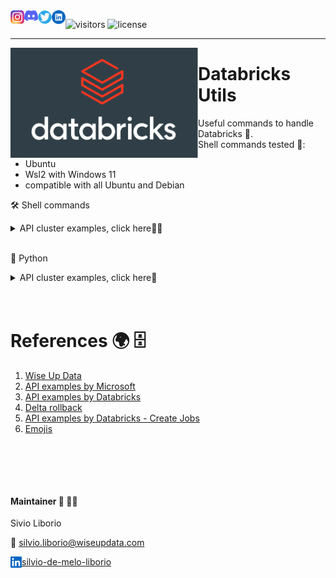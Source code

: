 <a href="https://github.com/wiseupdata/wiseupdata">
  <img align="left" alt="Wise Up Data's Instagram" width="22px" src="https://raw.githubusercontent.com/wiseupdata/wiseupdata/main/assets/instagram.png" />   
</a> 
<a href="https://github.com/wiseupdata/wiseupdata">
  <img align="left" alt="wise Up Data's Discord" width="22px" src="https://raw.githubusercontent.com/wiseupdata/wiseupdata/main/assets/discord.png" />
</a>
<a href="https://github.com/wiseupdata/wiseupdata">
  <img align="left" alt="wise Up Data | Twitter" width="22px" src="https://raw.githubusercontent.com/wiseupdata/wiseupdata/main/assets/twitter.png" />
</a>
<a href="https://github.com/wiseupdata/wiseupdata">
  <img align="left" alt="wise Up Data's LinkedIN" width="22px" src="https://raw.githubusercontent.com/wiseupdata/wiseupdata/main/assets/linkedin.png" />
</a>

![visitors](https://visitor-badge.glitch.me/badge?page_id=wiseupdata.databricks&left_color=green&right_color=black)
![license](https://img.shields.io/github/license/wiseupdata/databricks)

---

<a name="readme-top"></a>

<a href="https://github.com/wiseupdata/wiseupdata">
<img align="left" alt="img" src="assets/databricks.png" width="300" />
</a>

<h1>
Databricks Utils
</h1>
Useful commands to handle Databricks 🚀. <br>
Shell commands tested 🎯: <br>

- Ubuntu 
- Wsl2 with Windows 11 
- compatible with all Ubuntu and Debian

🛠️ Shell commands 

<details>
<summary>
  API cluster examples, click here🧑‍💻
</summary>
<details>
<summary>
  Requirements ⛏️
</summary>

 - jq `sudo apt install jq`

</details>
<details>
<summary>
 Credentials 🗝️
</summary>

### 🛂 Create a file with your credentials 

> credentials.sh [file example]
```
#!/bin/bash
API_TOKEN=dap111111111111111111111111-1
API_END_POINT=https://adb-11111111111111.1.azuredatabricks.net/api/2.0
USER=user@email.net
```

###  ⏳ Loading the credentials to environment
```
# load
source credentials.sh

#check
echo $API_END_POINT
```

</details>

<br>

# ☄️ Cluster commands


### 🌱 Create a simple cluster
```
curl -H "Authorization: Bearer $API_TOKEN" -X POST -H 'Content-Type: application/json' -d '
{
  "cluster_name": "my-cluster",
  "spark_version": "11.3.x-scala2.12",
  "node_type_id": "Standard_D3_v2",
  "spark_conf": {
    "spark.speculation": true
  },
   "autoscale": {
        "min_workers": 1,
        "max_workers": 4
    }
}
' $API_END_POINT/clusters/create
```

<br>

### 🌠 Create a Job Workflow with Task

> - Manually trigger
> - Single task 
> - Unit Catalog enable
> - Access control declared
>    - First access_control_list is for the Job, the second it's for the new cluster.
> - base_parameters are the parameter that you need to pass to your notebook, Widgets! [Optional]
> - Notebook example

```
curl -H "Authorization: Bearer $API_TOKEN" -X POST -H 'Content-Type: application/json' -d '
{
    "name": "Job task run Hist - Manually",
    "access_control_list": [
            {
                "user_name": "'"$USER"'",
                "permission_level": "CAN_MANAGE"
            }
        ],
    "new_cluster": {
        "autoscale": {
            "min_workers": 1,
            "max_workers": 4
        },
        "spark_version": "11.3.x-scala2.12",
        "spark_conf": {
            "spark.databricks.delta.preview.enabled": "true"
        },
        "azure_attributes": {
            "first_on_demand": 1,
            "availability": "ON_DEMAND_AZURE",
            "spot_bid_max_price": -1
        },
        "node_type_id": "Standard_DS5_v2",
        "driver_node_type_id": "Standard_DS5_v2",
        "ssh_public_keys": [],
        "custom_tags": {},
        "cluster_log_conf": {
            "dbfs": {
                "destination": "dbfs:/cluster-logs"
            }
        },
        "enable_elastic_disk": true,
        "access_control_list": [
            {
                "user_name": "'"$USER"'",
                "permission_level": "CAN_MANAGE"
            }
        ]
    },
    "notebook_task": {
        "task_id": "Your task name",
        "notebook_path": "/note_book_path",
        "base_parameters": {
            "clean_target_path": "True",
            "force_z_order": "True",
            "database": "your_db",
            "env": "your_env",
            "extraction_date": "2023-04-13",
            "layer": "your_layer",
            "legacy_path": "your_path_legacy",
            "primary_key": "pk",
            "table_name": "your_table_name"
        }
    }
}
' $API_END_POINT/jobs/create
```

<br>

### 🎢Trigger a Job, run a job
```
curl -H "Authorization: Bearer $API_TOKEN" -X POST -H 'Content-Type: application/json' -d '
{ 
  "job_id":193011368839413
}
' $API_END_POINT/jobs/run-now
```

<br>

### 🦕 Update Job permissions
```
curl -H "Authorization: Bearer $API_TOKEN" -X PATCH -H 'Content-Type: application/json' -d '
{ 
   "access_control_list": [
            {
                "user_name": "'"$USER"'",
                "permission_level": "CAN_MANAGE"
            }
        ]
}
' $API_END_POINT/preview/permissions/jobs/815516903186825
```

<br>

### ☢️ Delete a Job from the workflow.
```
curl -H "Authorization: Bearer $API_TOKEN" -X POST -H 'Content-Type: application/json' -d '
{ 
  "job_id": 2560589442453
}
' $API_END_POINT/jobs/delete
```

<br>

### 💣 Delete a cluster
```
curl -H "Authorization: Bearer $API_TOKEN" -X POST -H 'Content-Type: application/json' -d '
{ 
  "cluster_id": "0411-102222-j1tg6v6a" 
}
' $API_END_POINT/clusters/delete
```

<br>

### 🤖 Get cluster config 
```
curl -H "Authorization: Bearer $API_TOKEN" -X POST -H 'Content-Type: application/json' $API_END_POINT/clusters/get \
--data '{ "cluster_id": "0111-010002-61n4lz49" }' | jq .
```

<br>

### 👣 Change the owner of the cluster
```
curl -H "Authorization: Bearer $API_TOKEN" -X POST -H 'Content-Type: application/json' $API_END_POINT/clusters/change-owner \
--data '{"cluster_id": "0127-010001-9datovv7", "owner_username": $USER }' | jq .
```

<br>

### 🕵️ Get user permissions levels in the cluster
```
curl -H "Authorization: Bearer $API_TOKEN" -X GET -H 'Content-Type: application/json' $API_END_POINT/permissions/clusters/0110-010002-j8sq1p9s/permissionLevels | jq .
```

<br>

### 🪁 Get permissions to the cluster
```
curl -H "Authorization: Bearer $API_TOKEN" -X GET -H 'Content-Type: application/json' $API_END_POINT/permissions/clusters/0110-010002-j8sq1p9s | jq .
```

<br>

### 🤝 Give permissions to another user in your cluster
```
curl -H "Authorization: Bearer $API_TOKEN" -X PATCH -H 'Content-Type: application/json' $API_END_POINT/preview/permissions/clusters/0406-010001-5ms481wi \
--data '{ "access_control_list": [ { "user_name": $USER, "permission_level": "CAN_MANAGE" } ] }' | jq .
```

<br>

</details>

<br>

🐍 Python 

<details>
<summary>
  API cluster examples, click here🔗
</summary>


### Under construction 🛠️

```
echo "wait"
```

</details>

<br>
<br>

# References 🌍 🗄️

1. [Wise Up Data](https://github.com/wiseupdata)
1. [API examples by Microsoft](https://learn.microsoft.com/en-us/azure/databricks/dev-tools/api/latest/clusters)
1. [API examples by Databricks](https://docs.databricks.com/api-explorer/workspace/clusters/createhttps://learn.microsoft.com/en-us/azure/databricks/dev-tools/api/latest/clusters)
1. [Delta rollback](https://delta.io/blog/2022-10-03-rollback-delta-lake-restore/)
1. [API examples by Databricks - Create Jobs](https://docs.databricks.com/dev-tools/api/latest/jobs.html#operation/JobsCreate)
1. [Emojis](https://github.com/wiseupdata/emojis)

<br><br>
---

#### Maintainer 🤗 👨‍💻

Sivio Liborio

📧 silvio.liborio@wiseupdata.com

<a href="https://www.linkedin.com/in/silvio-de-melo-liborio">silvio-de-melo-liborio <img align="left" alt="LinkedIN" width="18px" src="https://raw.githubusercontent.com/wiseupdata/wsl-latest/main/assets/linkedin.svg" />
</a>
